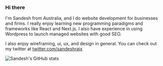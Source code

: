 ### Hi there 

I'm Sandesh from Australia, and I do website development for businesses and firms. I really enjoy learning new programming paradigms and frameworks like React and Next.js. I also have experience in using Wordpress to launch managed websites with good SEO.

I also enjoy wireframing, ui, ux, and design in general. You can check out my twitter at [twitter.com/sandeshrajx](twitter.com/sandeshrajx)

![Sandesh's GitHub stats](https://github-readme-stats.vercel.app/api?username=sandeshrajbhandari&theme=dark&show_icons=true)
